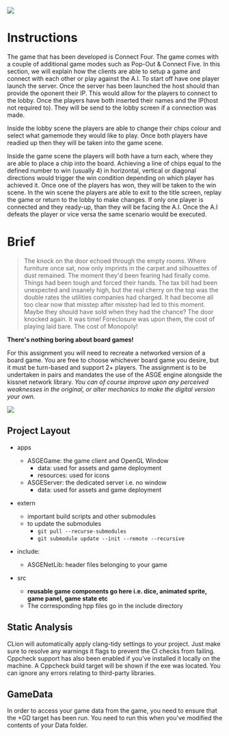 ![](https://i.imgur.com/yH8duF0.png)

# Instructions

The game that has been developed is Connect Four. The game comes with a couple of additional game modes such as Pop-Out & Connect Five.
In this section, we will explain how the clients are able to setup a game and connect with each other or play against the A.I. 
To start off have one player launch the server. Once the server has been launched the host should than provide the oponent their IP. This would allow for the players to connect to the lobby. Once the players have both inserted their names and the IP(host not required to). They will be send to the lobby screen if a connection was made. 

Inside the lobby scene the players are able to change their chips colour and select what gamemode they would like to play. Once both players have readied up then they will be taken into the game scene.

Inside the game scene the players will both have a turn each, where they are able to place a chip into the board. Achieving a line of chips equal to the defined number to win (usually 4) in horizontal, vertical or diagonal directions would trigger the win condition depending on which player has achieved it. Once one of the players has won, they will be taken to the win scene. In the win scene the players are able to exit to the title screen, replay the game or return to the lobby to make changes.
If only one player is connected and they ready-up, than they will be facing the A.I. Once the A.I defeats the player or vice versa the same scenario would be executed. 

# Brief 

> The knock on the door echoed through the empty rooms. Where furniture once
sat, now only imprints in the carpet and silhouettes of dust remained. The
moment they'd been fearing had finally come. Things had been tough and forced
their hands. The tax bill had been unexpected and insanely high, but the real
cherry on the top was the double rates the utilities companies had charged. It
had become all too clear now that misstep after misstep had led to this moment.
Maybe they should have sold when they had the chance? The door knocked again. It
was time! Foreclosure was upon them, the cost of playing laid bare. The cost of
Monopoly!

**There's nothing boring about board games!**

For this assignment you will need to recreate a networked version of a board
game. You are free to choose whichever board game you desire, but it must be
turn-based and support 2+ players. The assignment is to be undertaken in pairs
and mandates the use of the ASGE engine alongside the kissnet network library.
*You can of course improve upon any perceived weaknesses in the original, or
alter mechanics to make the digital version your own.*

![](https://www.gannett-cdn.com/presto/2019/08/23/PPES/58b53966-1398-4bdd-90af-048fc925bf2b-store2.jpg)

Project Layout
------
* apps
  * ASGEGame: the game client and OpenGL Window
    * data: used for assets and game deployment
    * resources: used for icons 
  * ASGEServer: the dedicated server i.e. no window
    * data: used for assets and game deployment
  
* extern
  * important build scripts and other submodules
  * to update the submodules
    * `git pull --recurse-submodules`
    * `git submodule update --init --remote --recursive`
  
* include:
  * ASGENetLib: header files belonging to your game 
* src 
  * **reusable game components go here i.e. dice, animated sprite, game panel, game state  etc** 
  * The corresponding hpp files go in the include directory
   
   
Static Analysis
------
CLion will automatically apply clang-tidy settings to your project.
Just make sure to resolve any warnings it flags to prevent the CI checks
from failing. Cppcheck support has also been enabled if you've installed
it locally on the machine. A Cppcheck build target will be shown if the
exe was located. You can ignore any errors relating to third-party libraries. 

GameData
------
In order to access your game data from the game, you need to ensure that the +GD target has been run. You need to run this when you've modified the contents of your Data folder. 
